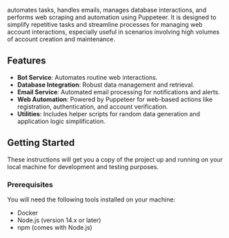 automates tasks, handles emails, manages database interactions, and performs web scraping and automation using Puppeteer. It is designed to simplify repetitive tasks and streamline processes for managing web account interactions, especially useful in scenarios involving high volumes of account creation and maintenance.

## Features

- **Bot Service**: Automates routine web interactions.
- **Database Integration**: Robust data management and retrieval.
- **Email Service**: Automated email processing for notifications and alerts.
- **Web Automation**: Powered by Puppeteer for web-based actions like registration, authentication, and account verification.
- **Utilities**: Includes helper scripts for random data generation and application logic simplification.

## Getting Started

These instructions will get you a copy of the project up and running on your local machine for development and testing purposes.

### Prerequisites

You will need the following tools installed on your machine:
- Docker
- Node.js (version 14.x or later)
- npm (comes with Node.js)
